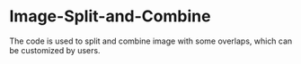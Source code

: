 # Image-Split-and-Combine
The code is used to split and combine image with some overlaps, which can be customized by users.

